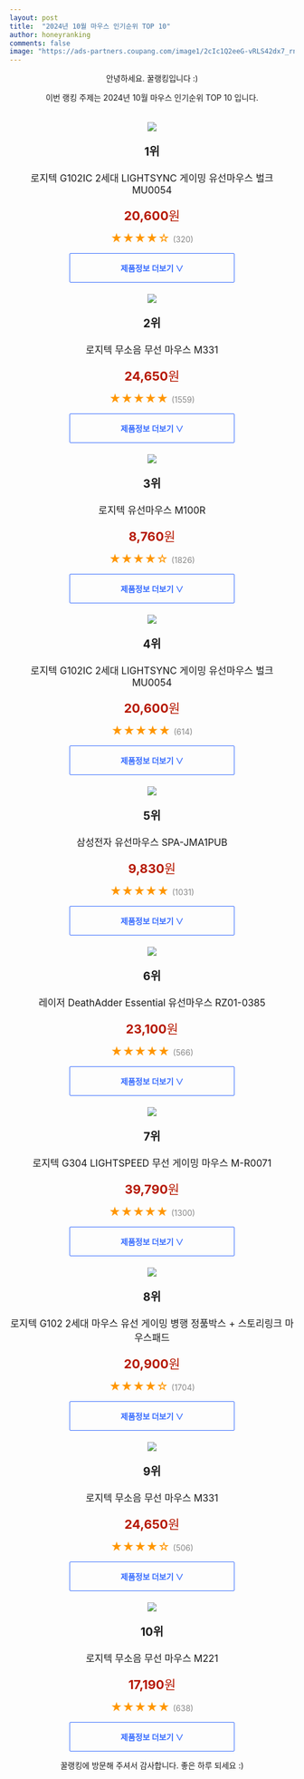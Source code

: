 ```yaml
---
layout: post
title:  "2024년 10월 마우스 인기순위 TOP 10"
author: honeyranking
comments: false
image: "https://ads-partners.coupang.com/image1/2cIc1Q2eeG-vRLS42dx7_rnMCp7crYqzFnupGRaRC2Uym0YRfIQY9RVm0N7erk-glII3vc-WzBmpYO-AjN6bVVzQjyaev-Hy4JiMbU8uBIyjc8kbpNMebSNxy8J87sjBcCkNQJ8DHYL2hZfOUheG6WRCCD0aI5l98iCN5oOjt-4atjFRWlxvYvi2ftlUWISqtUhR1XDfyVUyVU_rytx70kz2Z58UdWQ1KprfyWHehAdudh2s5j2mTRxdd-pKvn3QHtlcMqSnllq5qho5z_2zFwmi4a5zG0Ec0Q=="
---
```

<p style="text-align: center;">안녕하세요. 꿀랭킹입니다 :)</p>
<p style="text-align: center;">이번 랭킹 주제는 2024년 10월 마우스 인기순위 TOP 10 입니다.</p><center><img src="https://ads-partners.coupang.com/image1/2cIc1Q2eeG-vRLS42dx7_rnMCp7crYqzFnupGRaRC2Uym0YRfIQY9RVm0N7erk-glII3vc-WzBmpYO-AjN6bVVzQjyaev-Hy4JiMbU8uBIyjc8kbpNMebSNxy8J87sjBcCkNQJ8DHYL2hZfOUheG6WRCCD0aI5l98iCN5oOjt-4atjFRWlxvYvi2ftlUWISqtUhR1XDfyVUyVU_rytx70kz2Z58UdWQ1KprfyWHehAdudh2s5j2mTRxdd-pKvn3QHtlcMqSnllq5qho5z_2zFwmi4a5zG0Ec0Q==" style="margin-top:20px" /></center><p style="text-align: center; font-size: 20px"><b>1위</b></p><p style="text-align: center; font-size: 17px">로지텍 G102IC 2세대 LIGHTSYNC 게이밍 유선마우스 벌크 MU0054</p><p style="text-align: center;"><span style="color: #b61800; font-size: 22px;"><b>20,600</b>원</span></p><p style="text-align: center;"><span style="color: #ff9600; font-size: 20px;">★★★★☆ </span><span style="color: #878787;">(320)</span></p><center><a href="https://link.coupang.com/re/AFFSDP?lptag=AF3899140&subid=honeyrank&pageKey=8145067451&itemId=19848126302&vendorItemId=70778258892&traceid=V0-153-fecc2d2237b2b7db&requestid=20241005050001065058850589&token=31850C%7CGM"><div style="font-size: 14px; display: inline-block; padding: 15px 90px; color: #346aff; border-radius: 2px; border: 1px solid #346aff; cursor: pointer;"><b>제품정보 더보기 &or;</b></div></a></center><center><img src="https://ads-partners.coupang.com/image1/VpJ_Ky7D1BUfdyIIVtcDbYwvdSd3L1hQdA_s5InlC7EZIGYKJoMNImgzeHBe8n8DliFPrHECgeJkk_jAPfKmtBoSWxiiKraHBMbLU1nHO5h9jFP3nO4zyT7saJu6STQNuhririyECulgFkiG562p0Gpxwf7afcmAQuZNeU4J-OwFMfYQrgXLE9E8hA2W7xE4LM64TQeyZEcU_vO6_vsuuI6WknOXJlkvT5fxYjCOQ4dADLq3CNoPzQj0KKBy9LbNBcLkcLgOgf7aZoaPQUqgzx2QCt7jYJl69w==" style="margin-top:20px" /></center><p style="text-align: center; font-size: 20px"><b>2위</b></p><p style="text-align: center; font-size: 17px">로지텍 무소음 무선 마우스 M331</p><p style="text-align: center;"><span style="color: #b61800; font-size: 22px;"><b>24,650</b>원</span></p><p style="text-align: center;"><span style="color: #ff9600; font-size: 20px;">★★★★★ </span><span style="color: #878787;">(1559)</span></p><center><a href="https://link.coupang.com/re/AFFSDP?lptag=AF3899140&subid=honeyrank&pageKey=6159950381&itemId=11948008563&vendorItemId=3299873959&traceid=V0-153-a5be5e5f7b0a2d69&requestid=20241005050001065058850589&token=31850C%7CGM"><div style="font-size: 14px; display: inline-block; padding: 15px 90px; color: #346aff; border-radius: 2px; border: 1px solid #346aff; cursor: pointer;"><b>제품정보 더보기 &or;</b></div></a></center><center><img src="https://ads-partners.coupang.com/image1/BI4Gd0ZcrAZfI_mKBC8JDEPWJcK1HRnihlFYN9C3pdns2BkJL8B-OWiyqsX0RGYSisiymUXP6H7sjIgj3y9TnGD6ttyJVy4iGD57gTlIuhUoOqcX15U88sm-3bMIQZnaG4xiqNYEzGLVirBFzwgucpNVHZMx1-J8NswdmGst-DSwFSJNSlpnPgfANNFcBMTLaFhdEwX2ZZIwH-tc-eRukKHNgxzq9spEzZe5P0BPnYGtFQF19Zi9TVB0IU9GClRMuQuMT5Vqf_OVgFIpS2LV2NrgXOKbTpWn" style="margin-top:20px" /></center><p style="text-align: center; font-size: 20px"><b>3위</b></p><p style="text-align: center; font-size: 17px">로지텍 유선마우스 M100R</p><p style="text-align: center;"><span style="color: #b61800; font-size: 22px;"><b>8,760</b>원</span></p><p style="text-align: center;"><span style="color: #ff9600; font-size: 20px;">★★★★☆ </span><span style="color: #878787;">(1826)</span></p><center><a href="https://link.coupang.com/re/AFFSDP?lptag=AF3899140&subid=honeyrank&pageKey=1203623707&itemId=2189160225&vendorItemId=3657046681&traceid=V0-153-3e77a74ee2a0913c&requestid=20241005050001065058850589&token=31850C%7CGM"><div style="font-size: 14px; display: inline-block; padding: 15px 90px; color: #346aff; border-radius: 2px; border: 1px solid #346aff; cursor: pointer;"><b>제품정보 더보기 &or;</b></div></a></center><center><img src="https://ads-partners.coupang.com/image1/zag1IvRPnd-Z4b8YzSwvstOnmNc2zc5eYfgSSRnuJrF9Yrzh0VGAPj7Ez33bXcs_tbhq7dL0gKGQQINwMHeVbT3sIqW1sPLspiB2d10WVVD4OyJKm7IFOAVwomSGp_A_g84hIW3jAKh2odlMln69ZmFPdaYefuGaeXl1ncZ7wRVC9UUuozvg_iN4daWggt24eRtBuLKXAvvtuggq8R50bCxyKnoxmEhz_I0O_NaWi6HR3DtLPmmTmoauhG-WjPE6yMwVYeONlbcR9pnGLM-HFUt269W38fj-w9I=" style="margin-top:20px" /></center><p style="text-align: center; font-size: 20px"><b>4위</b></p><p style="text-align: center; font-size: 17px">로지텍 G102IC 2세대 LIGHTSYNC 게이밍 유선마우스 벌크 MU0054</p><p style="text-align: center;"><span style="color: #b61800; font-size: 22px;"><b>20,600</b>원</span></p><p style="text-align: center;"><span style="color: #ff9600; font-size: 20px;">★★★★★ </span><span style="color: #878787;">(614)</span></p><center><a href="https://link.coupang.com/re/AFFSDP?lptag=AF3899140&subid=honeyrank&pageKey=8145067451&itemId=10906005537&vendorItemId=70778258883&traceid=V0-153-fecc2d2237b2b7db&requestid=20241005050001065058850589&token=31850C%7CGM"><div style="font-size: 14px; display: inline-block; padding: 15px 90px; color: #346aff; border-radius: 2px; border: 1px solid #346aff; cursor: pointer;"><b>제품정보 더보기 &or;</b></div></a></center><center><img src="https://ads-partners.coupang.com/image1/nnGy7IZzFUrvL2MOnsTslFxORa0kaWPQW2zkjhPzy8kBQ0e2UWGCqyf5S4b3q09tkEP2BO5oPpJ5KREu9tdaUViKVIlsHARoi76KJ9UBx6GowtuaihurMFPlVmPil_V2t9m7_df90Zwon0t3r1FDOP7LLbn7mUd7Xsf0J1Lk4xEZDVEr4LjU28XqVcu4uhD_qYv0JWXrnptmccxDkfamGL-0rdpcFd8NhAvd-fu6OarMN3gdz4BlnvL_r1LfnEqlbNYCyTl7gXs24nZN61ZLp6su8vjL3Squ7a4=" style="margin-top:20px" /></center><p style="text-align: center; font-size: 20px"><b>5위</b></p><p style="text-align: center; font-size: 17px">삼성전자 유선마우스 SPA-JMA1PUB</p><p style="text-align: center;"><span style="color: #b61800; font-size: 22px;"><b>9,830</b>원</span></p><p style="text-align: center;"><span style="color: #ff9600; font-size: 20px;">★★★★★ </span><span style="color: #878787;">(1031)</span></p><center><a href="https://link.coupang.com/re/AFFSDP?lptag=AF3899140&subid=honeyrank&pageKey=5428535616&itemId=18476738382&vendorItemId=75508308822&traceid=V0-153-86bbf71b7ab35d78&requestid=20241005050001065058850589&token=31850C%7CGM"><div style="font-size: 14px; display: inline-block; padding: 15px 90px; color: #346aff; border-radius: 2px; border: 1px solid #346aff; cursor: pointer;"><b>제품정보 더보기 &or;</b></div></a></center><center><img src="https://ads-partners.coupang.com/image1/zr5K4P9flBwqD4qjzpBHJVpQHOXlW89USmsFKx7owyKulowshq0Pp0eVulL-XjPQxsKXXdbFpn6KJFKRGLcSxR9KuRYhqjTxGbX02vYy0TBws5ZUhCWdmTCNf1gjLh_j_G4tionOpioQvm5fb7nXNrjiMIQ0HBn7IuOw6bgzKm4XFsP73B0t2Lc8CW90-x_EPLK45fh94_W804-KwEOx9jIW-Jl5xWRGMAM-iJtmY_25UMcIEJLUOzYJHtIjzGFAu21Jrpp9RhWx8nypQ8uq7qQQrUYhi62-WQ==" style="margin-top:20px" /></center><p style="text-align: center; font-size: 20px"><b>6위</b></p><p style="text-align: center; font-size: 17px">레이저 DeathAdder Essential 유선마우스 RZ01-0385</p><p style="text-align: center;"><span style="color: #b61800; font-size: 22px;"><b>23,100</b>원</span></p><p style="text-align: center;"><span style="color: #ff9600; font-size: 20px;">★★★★★ </span><span style="color: #878787;">(566)</span></p><center><a href="https://link.coupang.com/re/AFFSDP?lptag=AF3899140&subid=honeyrank&pageKey=6126155781&itemId=11648349573&vendorItemId=78922805094&traceid=V0-153-bad6e6ec673ad73a&requestid=20241005050001065058850589&token=31850C%7CGM"><div style="font-size: 14px; display: inline-block; padding: 15px 90px; color: #346aff; border-radius: 2px; border: 1px solid #346aff; cursor: pointer;"><b>제품정보 더보기 &or;</b></div></a></center><center><img src="https://ads-partners.coupang.com/image1/h2A6Fm4XQG1e1FRPhz536aQxcqvfePeUGN9xQBRQtlOFgVVVEOSCvX6C-WMybXx2Er262qA1kOxb4lOhjMUtWKbR4OnTYTH2GQ7KydyuHhaUNWORUMXhhZ8qZQ1ujvN4dqIYHP-YwOON-ktTY_3XqcDKo4ZGbc-V3PlffJ3PsHBVIsy7OZLqz4depfV-RECikmFrON9gajHEFqhTfH66zZ6GfKl32dFGTRXofmTWTrQBkuyfjQtwC3nvXUuXSodaoMMQhGDy_O15s3Yhz8YOAGPH3ZhNhPgl6bCR" style="margin-top:20px" /></center><p style="text-align: center; font-size: 20px"><b>7위</b></p><p style="text-align: center; font-size: 17px">로지텍 G304 LIGHTSPEED 무선 게이밍 마우스 M-R0071</p><p style="text-align: center;"><span style="color: #b61800; font-size: 22px;"><b>39,790</b>원</span></p><p style="text-align: center;"><span style="color: #ff9600; font-size: 20px;">★★★★★ </span><span style="color: #878787;">(1300)</span></p><center><a href="https://link.coupang.com/re/AFFSDP?lptag=AF3899140&subid=honeyrank&pageKey=7410127605&itemId=19825542026&vendorItemId=71565032535&traceid=V0-153-069507c2fb9cb108&requestid=20241005050001065058850589&token=31850C%7CGM"><div style="font-size: 14px; display: inline-block; padding: 15px 90px; color: #346aff; border-radius: 2px; border: 1px solid #346aff; cursor: pointer;"><b>제품정보 더보기 &or;</b></div></a></center><center><img src="https://ads-partners.coupang.com/image1/wvMLG64b5fTK2WlbwqNILoIyWyZKSUwF94YKlKL9iL4fXJCe6QMJjasbj2oT_Poy1ZzJa-IYjZTnutasfFuryCGDgxvHlJ_85_DO56Q_DuQYRR-ncmPQqqwisobbTriA4GeoTgMpDKYdzY7Z5yAmU_UfyyY_683fNkDAzDQtkevMkXgyG66Ey8WY5Vywm9yXSjYPl1mzhHqCgQiWsTnWlAN0UD71p66CsVSqQyDGAPpXelT8J7bv8RM0xwXL-rlmppukNivbp2U1_dU9A-ipyuOp7a5YFP88NwWh75iJbLSFI6PoLzenT5We" style="margin-top:20px" /></center><p style="text-align: center; font-size: 20px"><b>8위</b></p><p style="text-align: center; font-size: 17px">로지텍 G102 2세대 마우스 유선 게이밍 병행 정품박스 + 스토리링크 마우스패드</p><p style="text-align: center;"><span style="color: #b61800; font-size: 22px;"><b>20,900</b>원</span></p><p style="text-align: center;"><span style="color: #ff9600; font-size: 20px;">★★★★☆ </span><span style="color: #878787;">(1704)</span></p><center><a href="https://link.coupang.com/re/AFFSDP?lptag=AF3899140&subid=honeyrank&pageKey=7573982199&itemId=19980144018&vendorItemId=86568770816&traceid=V0-153-b91e3bea925b9390&requestid=20241005050001065058850589&token=31850C%7CGM"><div style="font-size: 14px; display: inline-block; padding: 15px 90px; color: #346aff; border-radius: 2px; border: 1px solid #346aff; cursor: pointer;"><b>제품정보 더보기 &or;</b></div></a></center><center><img src="https://ads-partners.coupang.com/image1/PlI8jzfjHlkii6KDPkgD6EkJCjV0CRNytl-AR01gcDNCR3_2o6pW-Eb6AUiMW1Ev6LsiWFE46PBr50qU7pvXfIf73nqozNHipWcToMSHTnnHA37VyAvioyT1QeG-D4u_YGh9i6s_2xcKVnc-TH0JgvFAjx1-jEDAFgcW7a3EOnB_ZJ5t7CPiZ15lrf4FJ1XMLqXOH4Bu066vG6TjqCDX1aqgDmtNE20Bqf8n9ga0WnwmF6lxWchCw3vJqzafbfLBl2A_gLG0rX4PZv6kRXazBxKhiBmh-cn2RhI=" style="margin-top:20px" /></center><p style="text-align: center; font-size: 20px"><b>9위</b></p><p style="text-align: center; font-size: 17px">로지텍 무소음 무선 마우스 M331</p><p style="text-align: center;"><span style="color: #b61800; font-size: 22px;"><b>24,650</b>원</span></p><p style="text-align: center;"><span style="color: #ff9600; font-size: 20px;">★★★★☆ </span><span style="color: #878787;">(506)</span></p><center><a href="https://link.coupang.com/re/AFFSDP?lptag=AF3899140&subid=honeyrank&pageKey=8171807969&itemId=23342610788&vendorItemId=3299873960&traceid=V0-153-c79c587e84135c82&requestid=20241005050001065058850589&token=31850C%7CGM"><div style="font-size: 14px; display: inline-block; padding: 15px 90px; color: #346aff; border-radius: 2px; border: 1px solid #346aff; cursor: pointer;"><b>제품정보 더보기 &or;</b></div></a></center><center><img src="https://ads-partners.coupang.com/image1/kKKrKfiT0AU0XDnHkIWd--1euagQv2YIf3sF0lhTx7mI4Qksl96-8KUrvPS_BC9V4nmLkaEgPgRE-Waaaf2VTN1ZXPeQ-aDVMtOqnMlQFEMi1bo-sEWZ4AkcPCR9a0yMacwgKDe9IKbhpKz2hdsZIk-WmuboX6IP9GB3ETljnJPqZN8g7hmuteJgG1FqnBPncmzPtTK-_b7xLyxWf_GaLhXTB5ZT6v91Y0FeW_PH9_YIINnQkNFxduv72MYZA4IsVy57UrBbWPl9yt-Klp53cHgkq-2AX4gp" style="margin-top:20px" /></center><p style="text-align: center; font-size: 20px"><b>10위</b></p><p style="text-align: center; font-size: 17px">로지텍 무소음 무선 마우스 M221</p><p style="text-align: center;"><span style="color: #b61800; font-size: 22px;"><b>17,190</b>원</span></p><p style="text-align: center;"><span style="color: #ff9600; font-size: 20px;">★★★★★ </span><span style="color: #878787;">(638)</span></p><center><a href="https://link.coupang.com/re/AFFSDP?lptag=AF3899140&subid=honeyrank&pageKey=8172132949&itemId=23343996455&vendorItemId=3299873958&traceid=V0-153-63afc15562552e2e&requestid=20241005050001065058850589&token=31850C%7CGM"><div style="font-size: 14px; display: inline-block; padding: 15px 90px; color: #346aff; border-radius: 2px; border: 1px solid #346aff; cursor: pointer;"><b>제품정보 더보기 &or;</b></div></a></center><p style="text-align: center;">꿀랭킹에 방문해 주셔서 감사합니다. 좋은 하루 되세요 :)</p>